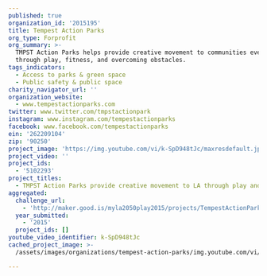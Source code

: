 ```yaml
---
published: true
organization_id: '2015195'
title: Tempest Action Parks
org_type: Forprofit
org_summary: >-
  TMPST Action Parks helps provide creative movement to communities everywhere
  through play, fitness, and overcoming obstacles.
tags_indicators:
  - Access to parks & green space
  - Public safety & public space
charity_navigator_url: ''
organization_website:
  - www.tempestactionparks.com
twitter: www.twitter.com/tmpstactionpark
instagram: www.instagram.com/tempestactionparks
facebook: www.facebook.com/tempestactionparks
ein: '262209104'
zip: '90250'
project_image: 'https://img.youtube.com/vi/k-SpD948tJc/maxresdefault.jpg'
project_video: ''
project_ids:
  - '5102293'
project_titles:
  - TMPST Action Parks provide creative movement to LA through play and fitness
aggregated:
  challenge_url:
    - 'http://maker.good.is/myla2050play2015/projects/TempestActionParks.html'
  year_submitted:
    - '2015'
  project_ids: []
youtube_video_identifier: k-SpD948tJc
cached_project_image: >-
  /assets/images/organizations/tempest-action-parks/img.youtube.com/vi/k-SpD948tJc/maxresdefault.jpg

---
```

